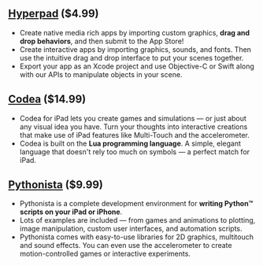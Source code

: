## [Hyperpad](https://www.hyperpad.com) ($4.99)

- Create native media rich apps by importing custom graphics, **drag and drop behaviors**, and then submit to the App Store!
- Create interactive apps by importing graphics, sounds, and fonts. Then use the intuitive drag and drop interface to put your scenes together.
- Export your app as an Xcode project and use Objective-C or Swift along with our APIs to manipulate objects in your scene.

## [Codea](https://codea.io) ($14.99)
- Codea for iPad lets you create games and simulations — or just about any visual idea you have. Turn your thoughts into interactive creations that make use of iPad features like Multi-Touch and the accelerometer.
- Codea is built on the **Lua programming language**. A simple, elegant language that doesn't rely too much on symbols — a perfect match for iPad.

## [Pythonista](http://omz-software.com/pythonista/) ($9.99)
- Pythonista is a complete development environment for **writing Python™ scripts on your iPad or iPhone**.
- Lots of examples are included — from games and animations to plotting, image manipulation, custom user interfaces, and automation scripts.
- Pythonista comes with easy-to-use libraries for 2D graphics, multitouch and sound effects. You can even use the accelerometer to create motion-controlled games or interactive experiments.
